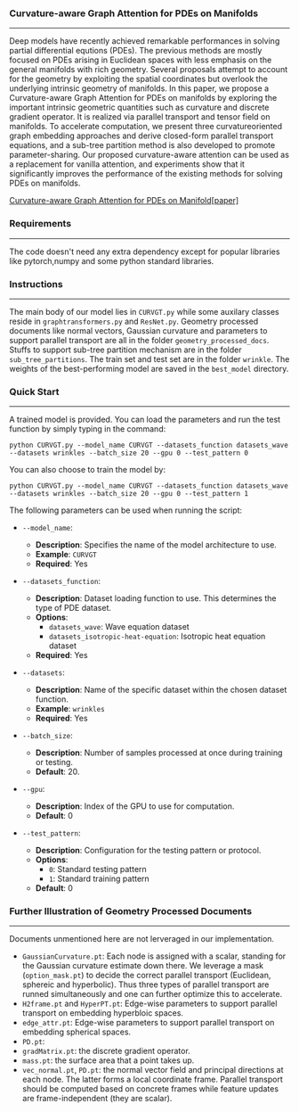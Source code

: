 ### Curvature-aware Graph Attention for PDEs on Manifolds
---
Deep models have recently achieved remarkable performances in solving partial differential equtions (PDEs). The previous methods are mostly focused on PDEs arising in Euclidean spaces with less emphasis on the general manifolds with rich geometry. Several proposals attempt to account for the geometry by exploiting the spatial coordinates but overlook the underlying intrinsic geometry of manifolds. In this paper, we propose a Curvature-aware Graph Attention for PDEs on manifolds by exploring the important intrinsic geometric quantities such as curvature and discrete gradient operator. It is realized via parallel transport and tensor field on manifolds. To accelerate computation, we present three curvatureoriented graph embedding approaches and derive closed-form parallel transport equations, and a sub-tree partition method is also developed to promote parameter-sharing. Our proposed curvature-aware attention can be used as a replacement for vanilla attention, and experiments show that it significantly improves the performance of the existing methods for solving PDEs on manifolds.

[Curvature-aware Graph Attention for PDEs on Manifold[paper]](https://openreview.net/forum?id=vWYLQ0VPJx&noteId=vWYLQ0VPJx)

### Requirements
---
The code doesn't need any extra dependency except for popular libraries like pytorch,numpy and some python standard libraries.

### Instructions
---
The main body of our model lies in `CURVGT.py` while some auxilary classes reside in `graphtransformers.py` and `ResNet.py`. Geometry processed documents like normal vectors, Gaussian curvature and parameters to support parallel transport are all in the folder `geometry_processed_docs`. Stuffs to support sub-tree partition mechanism are in the folder `sub_tree_partitions`. The train set and test set are in the folder `wrinkle`. The weights of the best-performing model are saved in the `best_model` directory.

### Quick Start
---
A trained model is provided. You can load the parameters and run the test function by simply typing in the command:

`python CURVGT.py --model_name CURVGT --datasets_function datasets_wave --datasets wrinkles --batch_size 20 --gpu 0 --test_pattern 0`

You can also choose to train the model by:

`python CURVGT.py --model_name CURVGT --datasets_function datasets_wave --datasets wrinkles --batch_size 20 --gpu 0 --test_pattern 1`

The following parameters can be used when running the script:

- `--model_name`: 
  - **Description**: Specifies the name of the model architecture to use.
  - **Example**: `CURVGT` 
  - **Required**: Yes

- `--datasets_function`: 
  - **Description**: Dataset loading function to use. This determines the type of PDE dataset.
  - **Options**: 
    - `datasets_wave`: Wave equation dataset
    - `datasets_isotropic-heat-equation`: Isotropic heat equation dataset
  - **Required**: Yes

- `--datasets`: 
  - **Description**: Name of the specific dataset within the chosen dataset function.
  - **Example**: `wrinkles` 
  - **Required**: Yes

- `--batch_size`: 
  - **Description**: Number of samples processed at once during training or testing.
  - **Default**: 20.

- `--gpu`: 
  - **Description**: Index of the GPU to use for computation.
  - **Default**: 0

- `--test_pattern`: 
  - **Description**: Configuration for the testing pattern or protocol.
  - **Options**: 
    - `0`: Standard testing pattern
    - `1`: Standard training pattern
  - **Default**: 0

### Further Illustration of Geometry Processed Documents
---
Documents unmentioned here are not lerveraged in our implementation. 
- `GaussianCurvature.pt`: Each node is assigned with a scalar, standing for the Gaussian curvature estimate down there. We leverage a mask (`option_mask.pt`) to decide the correct parallel transport (Euclidean, sphereic and hyperbolic). Thus three types of parallel transport are runned simultaneously and one can further optimize this to accelerate.  
- `H2frame.pt` and `HyperPT.pt`: Edge-wise parameters to support parallel transport on embedding hyperbloic spaces.
- `edge_attr.pt`: Edge-wise  parameters to support parallel transport on embedding spherical spaces.
- `PD.pt`:
- `gradMatrix.pt`: the discrete gradient operator.
- `mass.pt`: the surface area that a point takes up.
- `vec_normal.pt`, `PD.pt`: the normal vector field and principal directions at each node. The latter forms a local coordinate frame. Parallel transport should be computed based on concrete frames while feature updates are frame-independent (they are scalar).

